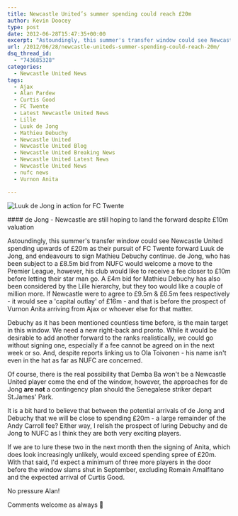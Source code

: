 ```yaml
---
title: Newcastle United’s summer spending could reach £20m
author: Kevin Doocey
type: post
date: 2012-06-28T15:47:35+00:00
excerpt: "Astoundingly, this summer's transfer window could see Newcastle United spending upwards of £20m as their pursuit of FC Twente forward Luuk de Jong, and endeavours to sign.."
url: /2012/06/28/newcastle-uniteds-summer-spending-could-reach-20m/
dsq_thread_id:
  - "743685328"
categories:
  - Newcastle United News
tags:
  - Ajax
  - Alan Pardew
  - Curtis Good
  - FC Twente
  - Latest Newcastle United News
  - Lille
  - Luuk de Jong
  - Mathieu Debuchy
  - Newcastle United
  - Newcastle United Blog
  - Newcastle United Breaking News
  - Newcastle United Latest News
  - Newcastle United News
  - nufc news
  - Vurnon Anita

---
```

![Luuk de Jong in action for FC Twente](https://www.tynetime.com/wp-content/uploads/2012/06/luuk-de-jong.jpg "luuk-de-jong")

#### de Jong - Newcastle are still hoping to land the forward despite £10m valuation

Astoundingly, this summer's transfer window could see Newcastle United spending upwards of £20m as their pursuit of FC Twente forward Luuk de Jong, and endeavours to sign Mathieu Debuchy continue. de Jong, who has been subject to a £8.5m bid from NUFC would welcome a move to the Premier League, however, his club would like to receive a fee closer to £10m before letting their star man go. A £4m bid for Mathieu Debuchy has also been considered by the Lille  hierarchy, but they too would like a couple of million more. If Newcastle were to agree to £9.5m & £6.5m fees respectively - it would see a 'capital outlay' of £16m - and that is before the prospect of Vurnon Anita arriving from Ajax or whoever else for that matter.

Debuchy as it has been mentioned countless time before, is the main target in this window. We need a new right-back and pronto. While it would be desirable to add another forward to the ranks realistically, we could go without signing one, especially if a fee cannot be agreed on in the next week or so. And, despite reports linking us to Ola Toivonen - his name isn't even in the hat as far as NUFC are concerned.

Of course, there is the real possibility that Demba Ba won't be a Newcastle United player come the end of the window, however, the approaches for de Jong **are not** a contingency plan should the Senegalese striker depart St.James' Park.

It is a bit hard to believe that between the potential arrivals of de Jong and Debuchy that we will be close to spending £20m - a large remainder of the Andy Carroll fee? Either way, I relish the prospect of luring Debuchy and de Jong to NUFC as I think they are both very exciting players.

If we are to lure these two in the next month then the signing of Anita, which does look increasingly unlikely, would exceed spending spree of £20m. With that said, I'd expect a minimum of three more players in the door before the window slams shut in September, excluding Romain Amalfitano and the expected arrival of Curtis Good.

No pressure Alan!

Comments welcome as always 🙂
